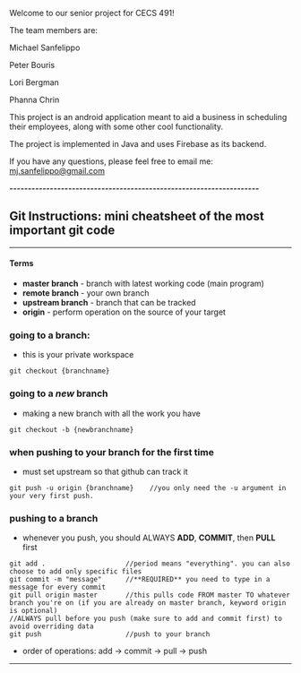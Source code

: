 Welcome to our senior project for CECS 491!

The team members are:

Michael Sanfelippo

Peter Bouris

Lori Bergman

Phanna Chrin

This project is an android application meant to aid a business in scheduling their employees, along with some other cool functionality.

The project is implemented in Java and uses Firebase as its backend.

If you have any questions, please feel free to email me: mj.sanfelippo@gmail.com

***--------------------------------------------------------------------***

## Git Instructions: mini cheatsheet of the most important git code
----
#### Terms
* **master branch** - branch with latest working code (main program)
* **remote branch** - your own branch
* **upstream branch** - branch that can be tracked
* **origin** - perform operation on the source of your target


### going to a branch:
* this is your private workspace
```
git checkout {branchname}
```

### going to a *new* branch
* making a new branch with all the work you have
```
git checkout -b {newbranchname}
```

### when pushing to your branch for the first time
* must set upstream so that github can track it 
```
git push -u origin {branchname}    //you only need the -u argument in your very first push. 
```

### pushing to a branch
* whenever you push, you should ALWAYS **ADD**, **COMMIT**, then **PULL** first
```
git add .                    //period means "everything". you can also choose to add only specific files
git commit -m "message"      //**REQUIRED** you need to type in a message for every commit
git pull origin master       //this pulls code FROM master TO whatever branch you're on (if you are already on master branch, keyword origin is optional)
//ALWAYS pull before you push (make sure to add and commit first) to avoid overriding data
git push                     //push to your branch
```
* order of operations:   	 add -> commit -> pull -> push

----
